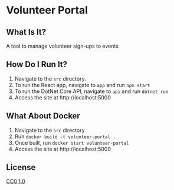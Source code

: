 # Volunteer Portal
## What Is It?

A tool to manage volunteer sign-ups to events

## How Do I Run It?

1. Navigate to the `src` directory.
1. To run the React app, navigate to `app` and run `npm start`
1. To run the DotNet Core API, navigate to `api` and run `dotnet run`
1. Access the site at http://localhost:5000

## What About Docker

1. Navigate to the `src` directory.
1. Run `docker build -t volunteer-portal .`
1. Once built, run `docker start volunteer-portal`
1. Access the site at http://localhost:5000

## License

[CC0 1.0](/LICENSE)
